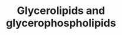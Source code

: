 ---
annotations:
- type: Pathway Ontology
  value: glycerophospholipid metabolic pathway
- type: Pathway Ontology
  value: glycerolipid metabolic pathway
authors:
- DeSl
- Eweitz
communities:
- Lipids
description: New PW, homology converted
last-edited: 2021-05-18
organisms:
- Homo sapiens
redirect_from:
- /index.php/Pathway:WP4722
- /instance/WP4722
schema-jsonld:
- '@context': https://schema.org/
  '@id': https://wikipathways.github.io/pathways/WP4722.html
  '@type': Dataset
  creator:
    '@type': Organization
    name: WikiPathways
  description: New PW, homology converted
  keywords:
  - CDS1
  - Glycerol-3-P
  - CDP-Etn
  - 1-acyl-LPA
  - CoA(16:0)
  - CRLS1
  - PS
  - ETNK1
  - LPC
  - DGKZ
  - PE-Me2
  - GPAM
  - LPI
  - Acyl-CoA
  - CDP-DAG
  - DGAT1
  - CDP-Choline
  - Choline
  - Etn
  - DAG
  - PTDSS2
  - DGAT2
  - PA
  - CoA(18:0)
  - CoA(20:0)
  - CoA(16:1)
  - LPS
  - 2-acyl-PA
  - TAG
  - CHKB
  - LPG
  - CoA(20:4)
  - PLA2G1B
  - PC
  - 1-acyl-PE
  - CoA(18:1)
  - CDIPT
  - PNPLA2
  - CoA(20:1)
  - PNPLA3
  - AGPAT4
  - CHPT1
  - PEMT
  - PGP
  - PPap2a
  - PI
  - Etn-P
  - PG
  - 1-acyl-LPC
  - PCYT2
  - CL
  - Choline-P
  - PE-Me
  - PCYT1A
  - PE
  - GPAT4
  - LPE
  - LCL
  - CoA
  - PISD
  - PLD1
  - PTDSS1
  license: CC0
  name: Glycerolipids and glycerophospholipids
seo: CreativeWork
title: Glycerolipids and glycerophospholipids
wpid: WP4722
---